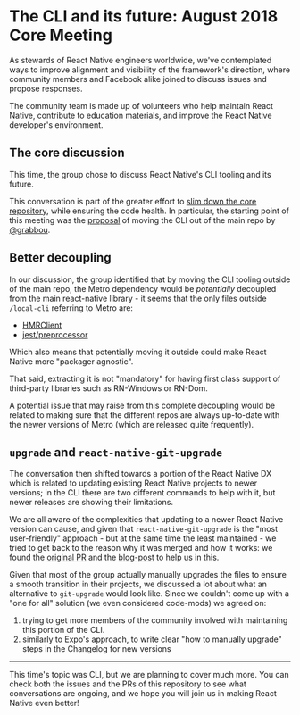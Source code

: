 # The CLI and its future: August 2018 Core Meeting

As stewards of React Native engineers worldwide, we've contemplated ways to improve alignment and visibility of the framework's direction, where community members and Facebook alike joined to discuss issues and propose responses.

The community team is made up of volunteers who help maintain React Native, contribute to education materials, and improve the React Native developer's environment.

## The core discussion

This time, the group chose to discuss React Native's CLI tooling and its future.

This conversation is part of the greater effort to [slim down the core repository](https://github.com/react-native-community/discussions-and-proposals/issues/6), while ensuring the code health. In particular, the starting point of this meeting was the [proposal](https://github.com/react-native-community/discussions-and-proposals/pull/13) of moving the CLI out of the main repo by [@grabbou](https://github.com/grabbou).

## Better decoupling

In our discussion, the group identified that by moving the CLI tooling outside of the main repo, the Metro dependency would be _potentially_ decoupled from the main react-native library - it seems that the only files outside `/local-cli` referring to Metro are:

- [HMRClient](https://github.com/facebook/react-native/blob/master/Libraries/Utilities/HMRClient.js)
- [jest/preprocessor](https://github.com/facebook/react-native/blob/master/jest/preprocessor.js)

Which also means that potentially moving it outside could make React Native more "packager agnostic".

That said, extracting it is not "mandatory" for having first class support of third-party libraries such as RN-Windows or RN-Dom.

A potential issue that may raise from this complete decoupling would be related to making sure that the different repos are always up-to-date with the newer versions of Metro (which are released quite frequently).

## `upgrade` and `react-native-git-upgrade`

The conversation then shifted towards a portion of the React Native DX which is related to updating existing React Native projects to newer versions; in the CLI there are two different commands to help with it, but newer releases are showing their limitations.

We are all aware of the complexities that updating to a newer React Native version can cause, and given that `react-native-git-upgrade` is the "most user-friendly" approach - but at the same time the least maintained - we tried to get back to the reason why it was merged and how it works: we found the [original PR](https://github.com/facebook/react-native/pull/11052) and the [blog-post](https://facebook.github.io/react-native/blog/2016/12/05/easier-upgrades) to help us in this.

Given that most of the group actually manually upgrades the files to ensure a smooth transition in their projects, we discussed a lot about what an alternative to `git-upgrade` would look like. Since we couldn't come up with a "one for all" solution (we even considered code-mods) we agreed on:

1. trying to get more members of the community involved with maintaining this portion of the CLI.
1. similarly to Expo's approach, to write clear "how to manually upgrade" steps in the Changelog for new versions

---

This time's topic was CLI, but we are planning to cover much more. You can check both the issues and the PRs of this repository to see what conversations are ongoing, and we hope you will join us in making React Native even better!
